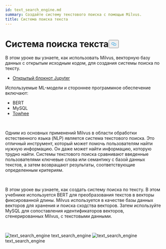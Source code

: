 ```yaml
---
id: text_search_engine.md
summary: Создайте систему текстового поиска с помощью Milvus.
title: Система поиска текста
---
```

<h1 id="Text-Search-Engine" class="common-anchor-header">Система поиска текста<button data-href="#Text-Search-Engine" class="anchor-icon" translate="no">
      <svg translate="no"
        aria-hidden="true"
        focusable="false"
        height="20"
        version="1.1"
        viewBox="0 0 16 16"
        width="16"
      >
        <path
          fill="#0092E4"
          fill-rule="evenodd"
          d="M4 9h1v1H4c-1.5 0-3-1.69-3-3.5S2.55 3 4 3h4c1.45 0 3 1.69 3 3.5 0 1.41-.91 2.72-2 3.25V8.59c.58-.45 1-1.27 1-2.09C10 5.22 8.98 4 8 4H4c-.98 0-2 1.22-2 2.5S3 9 4 9zm9-3h-1v1h1c1 0 2 1.22 2 2.5S13.98 12 13 12H9c-.98 0-2-1.22-2-2.5 0-.83.42-1.64 1-2.09V6.25c-1.09.53-2 1.84-2 3.25C6 11.31 7.55 13 9 13h4c1.45 0 3-1.69 3-3.5S14.5 6 13 6z"
        ></path>
      </svg>
    </button></h1><p>В этом уроке вы узнаете, как использовать Milvus, векторную базу данных с открытым исходным кодом, для создания системы поиска по тексту.</p>
<ul>
<li><a href="https://github.com/towhee-io/examples/tree/main/nlp/text_search">Открытый блокнот Jupyter</a></li>
</ul>
<p>Используемые ML-модели и стороннее программное обеспечение включают:</p>
<ul>
<li>BERT</li>
<li>MySQL</li>
<li><a href="https://towhee.io/">Towhee</a></li>
</ul>
<p><br/></p>
<p>Одним из основных применений Milvus в области обработки естественного языка (NLP) является система текстового поиска. Это отличный инструмент, который может помочь пользователям найти нужную информацию. Он даже может найти информацию, которую трудно найти. Системы текстового поиска сравнивают введенные пользователями ключевые слова или семантику с базой данных текстов, а затем возвращают результаты, соответствующие определенным критериям.</p>
<p><br/></p>
<p>В этом уроке вы узнаете, как создать систему поиска по тексту. В этом учебнике используется BERT для преобразования текстов в векторы фиксированной длины. Milvus используется в качестве базы данных векторов для хранения и поиска сходства векторов. Затем используйте MySQL для сопоставления идентификаторов векторов, сгенерированных Milvus, с текстовыми данными.</p>
<p><br/></p>
<p>
  
   <span class="img-wrapper"> <img translate="no" src="/docs/v2.5.x/assets/text_search_engine.png" alt="text_search_engine" class="doc-image" id="text_search_engine" />
   </span> <span class="img-wrapper"> <span>text_search_engine</span> </span> <span class="img-wrapper"> <img translate="no" src="/docs/v2.5.x/assets/text_search_engine_demo.png" alt="text_search_engine" class="doc-image" id="text_search_engine" /><span>text_search_engine</span> </span></p>
